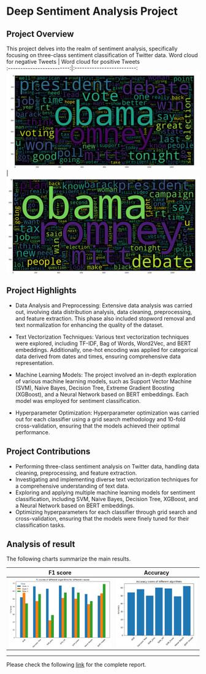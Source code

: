 # Deep Sentiment Analysis Project
## Project Overview
This project delves into the realm of sentiment analysis, specifically focusing on three-class sentiment classification of Twitter data.
Word cloud for negative Tweets              |         Word cloud for positive Tweets  
:-------------------------:|:-------------------------:
![](wourdCloudA.png)  |  ![](wordCloudB.png)

## Project Highlights
* Data Analysis and Preprocessing: Extensive data analysis was carried out, involving data distribution analysis, data cleaning, preprocessing, and feature extraction. This phase also included stopword removal and text normalization for enhancing the quality of the dataset.

* Text Vectorization Techniques: Various text vectorization techniques were explored, including TF-IDF, Bag of Words, Word2Vec, and BERT embeddings. Additionally, one-hot encoding was applied for categorical data derived from dates and times, ensuring comprehensive data representation.

* Machine Learning Models: The project involved an in-depth exploration of various machine learning models, such as Support Vector Machine (SVM), Naive Bayes, Decision Tree, Extreme Gradient Boosting (XGBoost), and a Neural Network based on BERT embeddings. Each model was employed for sentiment classification.

* Hyperparameter Optimization: Hyperparameter optimization was carried out for each classifier using a grid search methodology and 10-fold cross-validation, ensuring that the models achieved their optimal performance.

## Project Contributions
* Performing three-class sentiment analysis on Twitter data, handling data cleaning, preprocessing, and feature extraction.
* Investigating and implementing diverse text vectorization techniques for a comprehensive understanding of text data.
* Exploring and applying multiple machine learning models for sentiment classification, including SVM, Naive Bayes, Decision Tree, XGBoost, and a Neural Network based on BERT embeddings.
* Optimizing hyperparameters for each classifier through grid search and cross-validation, ensuring that the models were finely tuned for their classification tasks.

## Analysis of result
The following charts summarize the main results.

F1 score            |  Accuracy
:-------------------------:|:-------------------------:
![](results.png)  |  ![](results1.png)


---

Please check the following [link](/Report.pdf) for the complete report.
